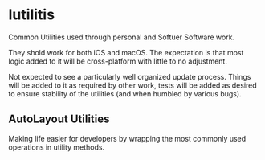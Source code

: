 # Iutilitis

Common Utilities used through personal and Softuer Software work.

They shold work for both iOS and macOS. The expectation is that most logic added to it will be cross-platform with
little to no adjustment.

Not expected to see a particularly well organized update process. Things will be added to it as required by other work,
tests will be added as desired to ensure stability of the utilities (and when humbled by various bugs).

## AutoLayout Utilities

Making life easier for developers by wrapping the most commonly used operations in utility methods.
